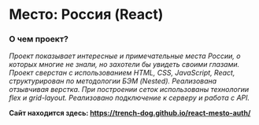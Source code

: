 # Место: Россия (React)

### О чем проект?

_Проект показывает интересные и примечательные места России, о которых многие не знали, но захотели бы увидеть своими глазами._
_Проект сверстан с использованием HTML, CSS, JavaScript, React, структурирован по методологии БЭМ (Nested). Реализована отзывчивая верстка. При построении сеток использованы технологии flex и grid-layout._
_Реализовано подключение к серверу и работа с API._

**Сайт находится здесь: https://trench-dog.github.io/react-mesto-auth/**
